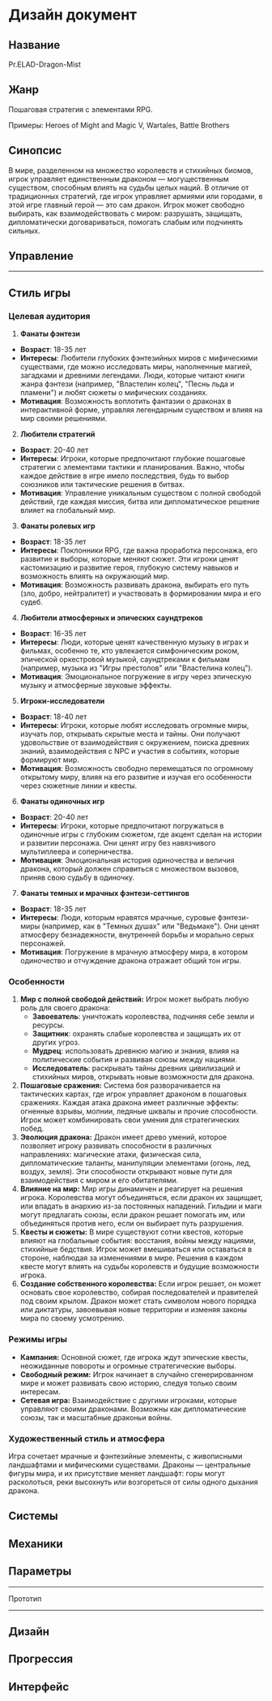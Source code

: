 # Дизайн документ
## Название

Pr.ELAD-Dragon-Mist

## Жанр

Пошаговая стратегия с элементами RPG. 

Примеры: Heroes of Might and Magic V, Wartales, Battle Brothers

## Синопсис

В мире, разделенном на множество королевств и стихийных биомов, игрок управляет единственным драконом — могущественным существом, способным влиять на судьбы целых наций. В отличие от традиционных стратегий, где игрок управляет армиями или городами, в этой игре главный герой — это сам дракон. Игрок может свободно выбирать, как взаимодействовать с миром: разрушать, защищать, дипломатически договариваться, помогать слабым или подчинять сильных.

## Управление

---



## Стиль игры

### Целевая аудитория

1. **Фанаты фэнтези**

- **Возраст**: 18-35 лет
- **Интересы**: Любители глубоких фэнтезийных миров с мифическими существами, где можно исследовать миры, наполненные магией, загадками и древними легендами. Люди, которые читают книги жанра фэнтези (например, "Властелин колец", "Песнь льда и пламени") и любят сюжеты о мифических созданиях.
- **Мотивация**: Возможность воплотить фантазии о драконах в интерактивной форме, управляя легендарным существом и влияя на мир своими решениями.

2. **Любители стратегий**

- **Возраст**: 20-40 лет
- **Интересы**: Игроки, которые предпочитают глубокие пошаговые стратегии с элементами тактики и планирования. Важно, чтобы каждое действие в игре имело последствия, будь то выбор союзников или тактические решения в битвах.
- **Мотивация**: Управление уникальным существом с полной свободой действий, где каждая миссия, битва или дипломатическое решение влияет на глобальный мир.

3. **Фанаты ролевых игр**

- **Возраст**: 18-35 лет
- **Интересы**: Поклонники RPG, где важна проработка персонажа, его развитие и выборы, которые меняют сюжет. Эти игроки ценят кастомизацию и развитие героя, глубокую систему навыков и возможность влиять на окружающий мир.
- **Мотивация**: Возможность развивать дракона, выбирать его путь (зло, добро, нейтралитет) и участвовать в формировании мира и его судеб.

4. **Любители атмосферных и эпических саундтреков**

- **Возраст**: 16-35 лет
- **Интересы**: Люди, которые ценят качественную музыку в играх и фильмах, особенно те, кто увлекается симфоническим роком, эпической оркестровой музыкой, саундтреками к фильмам (например, музыка из "Игры престолов" или "Властелина колец").
- **Мотивация**: Эмоциональное погружение в игру через эпическую музыку и атмосферные звуковые эффекты.

5. **Игроки-исследователи**

- **Возраст**: 18-40 лет
- **Интересы**: Игроки, которые любят исследовать огромные миры, изучать лор, открывать скрытые места и тайны. Они получают удовольствие от взаимодействия с окружением, поиска древних знаний, взаимодействия с NPC и участия в событиях, которые формируют мир.
- **Мотивация**: Возможность свободно перемещаться по огромному открытому миру, влияя на его развитие и изучая его особенности через сюжетные линии и квесты.

6. **Фанаты одиночных игр**

- **Возраст**: 20-40 лет
- **Интересы**: Игроки, которые предпочитают погружаться в одиночные игры с глубоким сюжетом, где акцент сделан на истории и развитии персонажа. Они ценят игру без навязчивого мультиплеера и соперничества.
- **Мотивация**: Эмоциональная история одиночества и величия дракона, который должен справиться с множеством вызовов, приняв свою судьбу в одиночку.

7. **Фанаты темных и мрачных фэнтези-сеттингов**

- **Возраст**: 18-35 лет
- **Интересы**: Люди, которым нравятся мрачные, суровые фэнтези-миры (например, как в "Темных душах" или "Ведьмаке"). Они ценят атмосферу безнадежности, внутренней борьбы и морально серых персонажей.
- **Мотивация**: Погружение в мрачную атмосферу мира, в котором одиночество и отчуждение дракона отражает общий тон игры.

### Особенности

1. **Мир с полной свободой действий:** Игрок может выбрать любую роль для своего дракона:
   - **Завоеватель**: уничтожать королевства, подчиняя себе земли и ресурсы.
   - **Защитник**: охранять слабые королевства и защищать их от других угроз.
   - **Мудрец**: использовать древнюю магию и знания, влияя на политические события и развивая союзы между нациями.
   - **Исследователь**: раскрывать тайны древних цивилизаций и стихийных миров, открывать новые возможности для дракона.
2. **Пошаговые сражения:** Система боя разворачивается на тактических картах, где игрок управляет драконом в пошаговых сражениях. Каждая атака дракона имеет различные эффекты: огненные взрывы, молнии, ледяные шквалы и прочие способности. Игрок может комбинировать свои умения для стратегических побед.
3. **Эволюция дракона:** Дракон имеет древо умений, которое позволяет игроку развивать способности в различных направлениях: магические атаки, физическая сила, дипломатические таланты, манипуляции элементами (огонь, лед, воздух, земля). Эти способности открывают новые пути для взаимодействия с миром и его обитателями.
4. **Влияние на мир:** Мир игры динамичен и реагирует на решения игрока. Королевства могут объединяться, если дракон их защищает, или впадать в анархию из-за постоянных нападений. Гильдии и маги могут предлагать союзы, если дракон решает помогать им, или объединяться против него, если он выбирает путь разрушения.
5. **Квесты и сюжеты:** В мире существуют сотни квестов, которые влияют на глобальные события: восстания, войны между нациями, стихийные бедствия. Игрок может вмешиваться или оставаться в стороне, наблюдая за изменениями в мире. Решения в каждом квесте могут влиять на судьбы королевств и будущие возможности игрока.
6. **Создание собственного королевства:** Если игрок решает, он может основать свое королевство, собирая последователей и правителей под своим крылом. Дракон может стать символом нового порядка или диктатуры, завоевывая новые территории и изменяя законы мира по своему усмотрению.

### Режимы игры

- **Кампания:** Основной сюжет, где игрока ждут эпические квесты, неожиданные повороты и огромные стратегические выборы.
- **Свободный режим:** Игрок начинает в случайно сгенерированном мире и может развивать свою историю, следуя только своим интересам.
- **Сетевая игра:** Взаимодействие с другими игроками, которые управляют своими драконами. Возможны как дипломатические союзы, так и масштабные драконьи войны.

### Художественный стиль и атмосфера

Игра сочетает мрачные и фэнтезийные элементы, с живописными ландшафтами и мифическими существами. Драконы — центральные фигуры мира, и их присутствие меняет ландшафт: горы могут расколоться, реки высохнуть или возгореться от силы одного дыхания дракона.

## Системы



## Механики



## Параметры

***
Прототип
***

## Дизайн

## Прогрессия 

## Интерфейс